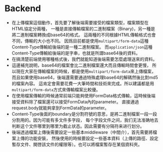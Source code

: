 # Backend

* 在上傳檔案這個動作，首先要了解後端需要接受的檔案類型，檔案類型在HTML協定分兩種， 一種是直接傳輸檔案的二進制檔案（Binary\)，另一種是將二進制檔案轉換成base64的格式。 這兩種的不同根據HTML傳輸格式也會不同，傳輸的大小也不同。 因爲目前都是使用`multipart/form-data`這種Content-Type傳輸給後端的是一種二進制檔案。 而`application/json`這種Content-Type傳輸給後端的是字串，也就是所謂base64後的資料。
* 在搞清楚前端使用哪種格式後，我們就能知道後端需要怎麼處理送來的資料。
* 這邊補充說明，base64的檔案會比二進制檔案還大而且傳輸時間會更慢， 所以現在大家在傳輸檔案的時候，都是使用`multipart/form-data`來上傳檔案， 而且如果使用base64，後端還需要通過特殊處理base64的解碼然後比對md5的檔案內容。 這肯定會需要花費一大筆時間和技術來完成。所以建議都是用`multipart/form-data`方式來傳輸檔案比較優。
* 在使用檔案傳輸的時候通常前端只能夠使用FormData格式傳輸，這時候後端接受資料除了檔案還可以接受FormData內的parameter。 直接通過request.body就能夠拿到FormData的parameter。
* Content-Type後面的boundary是分割符號的意思，是將二進制檔案一段一段分割用的。因为可能有多文件多字段， 每个字段文件之间，我们无法准确地去判断这个文件哪里到哪里为截止状态。因此需要有分隔符来进行划分。
* 後端透過檔案上傳後需要設定一些基本middleware（中間介），首先需要將檔案上傳的功能安裝， 然後使用的時候要設定一些基本資料（上傳的路徑、設定暫存文件、開啓該文件的權限等）。也可以將檔案暫存在某個資料夾。

